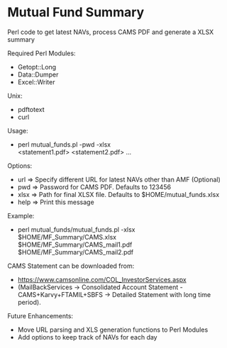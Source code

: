 # Mutual Fund Summary
Perl code to get latest NAVs, process CAMS PDF and generate a XLSX summary

Required Perl Modules:
- Getopt::Long
- Data::Dumper
- Excel::Writer
 
Unix:
- pdftotext
- curl

Usage:
- perl mutual_funds.pl -pwd <password> -xlsx <summary> <statement1.pdf> <statement2.pdf> ...

Options:
- url       =>      Specify different URL for latest NAVs other than AMF (Optional)
- pwd       =>      Password for CAMS PDF. Defaults to 123456
- xlsx      =>      Path for final XLSX file. Defaults to \$HOME/mutual_funds.xlsx
- help      =>      Print this message

Example:
- perl mutual_funds/mutual_funds.pl -xlsx $HOME/MF_Summary/CAMS.xlsx $HOME/MF_Summary/CAMS_mail1.pdf $HOME/MF_Summary/CAMS_mail2.pdf

CAMS Statement can be downloaded from:
- https://www.camsonline.com/COL_InvestorServices.aspx 
- (MailBackServices -> Consolidated Account Statement - CAMS+Karvy+FTAMIL+SBFS -> Detailed Statement with long time period).

Future Enhancements:
- Move URL parsing and XLS generation functions to Perl Modules
- Add options to keep track of NAVs for each day
